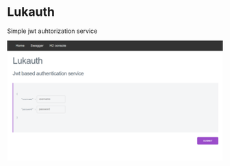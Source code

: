 # Lukauth
Simple jwt auhtorization service

![alt text](https://raw.githubusercontent.com/Luka-Spa/Lukauth/master/main-page.png)
